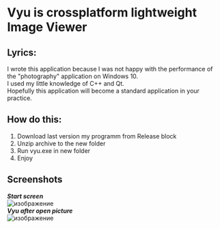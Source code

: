 # Vyu is crossplatform lightweight Image Viewer

## Lyrics:
I wrote this application because I was not happy with the performance of the "photography" application on Windows 10. <br>
I used my little knowledge of C++ and Qt. <br>
Hopefully this application will become a standard application in your practice.

## How do this:
1. Download last version my programm from Release block
2. Unzip archive to the new folder
3. Run vyu.exe in new folder
4. Enjoy

## Screenshots
***Start screen***
<br>
![изображение](https://user-images.githubusercontent.com/35633190/124517539-e2155000-ddec-11eb-82a1-c61c693bcf4b.png)
<br>
***Vyu after open picture***
<br>
![изображение](https://user-images.githubusercontent.com/35633190/124517560-f1949900-ddec-11eb-86a9-3f9c4b6c12bc.png)
<br>
